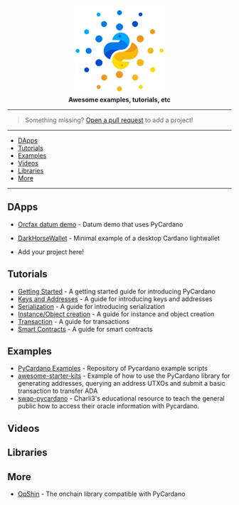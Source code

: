 <p align="center">
    <img src="https://github.com/Python-Cardano/pycardano/blob/main/.github/logo.png" alt="Awesome PyCardano" width="200px"/>
    <br/>
    <strong>Awesome examples, tutorials, etc</strong><br/>
</p>

---

> Something missing? [Open a pull request](https://github.com/B3nac/awesome-pycardano/pulls) to add a project!

---

- [DApps](#DApps)
- [Tutorials](#Tutorials)
- [Examples](#Examples)
- [Videos](#Videos)
- [Libraries](#Libraries)
- [More](#More)

---

## DApps

- [Orcfax datum demo](https://github.com/orcfax/datum-demo-opshin) - Datum demo that uses PyCardano
- [DarkHorseWallet](https://github.com/B3nac/DarkHorseWallet) - Minimal example of a desktop Cardano lightwallet 

- Add your project here!

## Tutorials

- [Getting Started](https://pycardano.readthedocs.io/en/latest/tutorial.html) - A getting started guide for introducing PyCardano
- [Keys and Addresses](https://pycardano.readthedocs.io/en/latest/guides/address.html) - A guide for introducing keys and addresses
- [Serialization](https://pycardano.readthedocs.io/en/latest/guides/serialization.html) - A guide for introducing serialization
- [Instance/Object creation](https://pycardano.readthedocs.io/en/latest/guides/instance_creation.html) - A guide for instance and object creation
- [Transaction](https://pycardano.readthedocs.io/en/latest/guides/transaction.html) - A guide for transactions
- [Smart Contracts](https://pycardano.readthedocs.io/en/latest/guides/plutus.html) - A guide for smart contracts

## Examples

- [PyCardano Examples](https://github.com/Python-Cardano/pycardano/tree/main/examples) - Repository of Pycardano example scripts
- [awesome-starter-kits](https://github.com/txpipe/awesome-starter-kits/tree/main/kits/pycardano-tutorial) - Example of how to use the PyCardano library for generating addresses, querying an address UTXOs and submit a basic transaction to transfer ADA  
- [swap-pycardano](https://github.com/Charli3-Official/swap-pycardano) - Charli3's educational resource to teach the general public how to access their oracle information with Pycardano.
 
## Videos

## Libraries

## More

- [OpShin](https://github.com/OpShin/opshin) - The onchain library compatible with PyCardano
